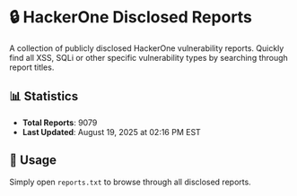 # 🔒 HackerOne Disclosed Reports

A collection of publicly disclosed HackerOne vulnerability reports. Quickly find all XSS, SQLi or other specific vulnerability types by searching through report titles.

## 📊 Statistics

- **Total Reports**: 9079
- **Last Updated**: August 19, 2025 at 02:16 PM EST

## 🚀 Usage

Simply open `reports.txt` to browse through all disclosed reports.
